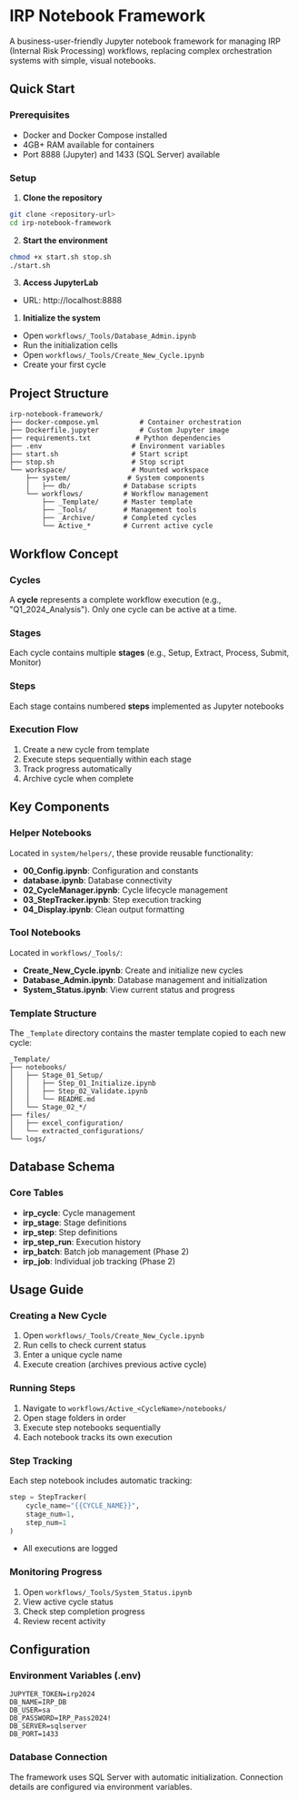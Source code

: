 # IRP Notebook Framework

A business-user-friendly Jupyter notebook framework for managing IRP (Internal Risk Processing) workflows, replacing complex orchestration systems with simple, visual notebooks.

## Quick Start

### Prerequisites
- Docker and Docker Compose installed
- 4GB+ RAM available for containers
- Port 8888 (Jupyter) and 1433 (SQL Server) available

### Setup

1. **Clone the repository**
```bash
git clone <repository-url>
cd irp-notebook-framework
```

2. **Start the environment**
```bash
chmod +x start.sh stop.sh
./start.sh
```

3. **Access JupyterLab**
- URL: http://localhost:8888

1. **Initialize the system**
- Open `workflows/_Tools/Database_Admin.ipynb`
- Run the initialization cells
- Open `workflows/_Tools/Create_New_Cycle.ipynb`
- Create your first cycle

## Project Structure

```
irp-notebook-framework/
├── docker-compose.yml          # Container orchestration
├── Dockerfile.jupyter          # Custom Jupyter image
├── requirements.txt           # Python dependencies
├── .env                      # Environment variables
├── start.sh                  # Start script
├── stop.sh                   # Stop script
└── workspace/                # Mounted workspace
    ├── system/              # System components
    │   ├── db/             # Database scripts
    └── workflows/          # Workflow management
        ├── _Template/      # Master template
        ├── _Tools/         # Management tools
        ├── _Archive/       # Completed cycles
        └── Active_*        # Current active cycle
```

## Workflow Concept

### Cycles
A **cycle** represents a complete workflow execution (e.g., "Q1_2024_Analysis"). Only one cycle can be active at a time.

### Stages
Each cycle contains multiple **stages** (e.g., Setup, Extract, Process, Submit, Monitor)

### Steps
Each stage contains numbered **steps** implemented as Jupyter notebooks

### Execution Flow
1. Create a new cycle from template
2. Execute steps sequentially within each stage
3. Track progress automatically
4. Archive cycle when complete

## Key Components

### Helper Notebooks
Located in `system/helpers/`, these provide reusable functionality:

- **00_Config.ipynb**: Configuration and constants
- **database.ipynb**: Database connectivity
- **02_CycleManager.ipynb**: Cycle lifecycle management
- **03_StepTracker.ipynb**: Step execution tracking
- **04_Display.ipynb**: Clean output formatting

### Tool Notebooks
Located in `workflows/_Tools/`:

- **Create_New_Cycle.ipynb**: Create and initialize new cycles
- **Database_Admin.ipynb**: Database management and initialization
- **System_Status.ipynb**: View current status and progress

### Template Structure
The `_Template` directory contains the master template copied to each new cycle:

```
_Template/
├── notebooks/
│   ├── Stage_01_Setup/
│   │   ├── Step_01_Initialize.ipynb
│   │   ├── Step_02_Validate.ipynb
│   │   └── README.md
│   └── Stage_02_*/
├── files/
│   ├── excel_configuration/
│   └── extracted_configurations/
└── logs/
```

## Database Schema

### Core Tables
- **irp_cycle**: Cycle management
- **irp_stage**: Stage definitions
- **irp_step**: Step definitions
- **irp_step_run**: Execution history
- **irp_batch**: Batch job management (Phase 2)
- **irp_job**: Individual job tracking (Phase 2)

## Usage Guide

### Creating a New Cycle

1. Open `workflows/_Tools/Create_New_Cycle.ipynb`
2. Run cells to check current status
3. Enter a unique cycle name
4. Execute creation (archives previous active cycle)

### Running Steps

1. Navigate to `workflows/Active_<CycleName>/notebooks/`
2. Open stage folders in order
3. Execute step notebooks sequentially
4. Each notebook tracks its own execution

### Step Tracking

Each step notebook includes automatic tracking:

```python
step = StepTracker(
    cycle_name="{{CYCLE_NAME}}",
    stage_num=1,
    step_num=1
)
```

- All executions are logged

### Monitoring Progress

1. Open `workflows/_Tools/System_Status.ipynb`
2. View active cycle status
3. Check step completion progress
4. Review recent activity

## Configuration

### Environment Variables (.env)
```
JUPYTER_TOKEN=irp2024
DB_NAME=IRP_DB
DB_USER=sa
DB_PASSWORD=IRP_Pass2024!
DB_SERVER=sqlserver
DB_PORT=1433
```

### Database Connection
The framework uses SQL Server with automatic initialization. Connection details are configured via environment variables.
